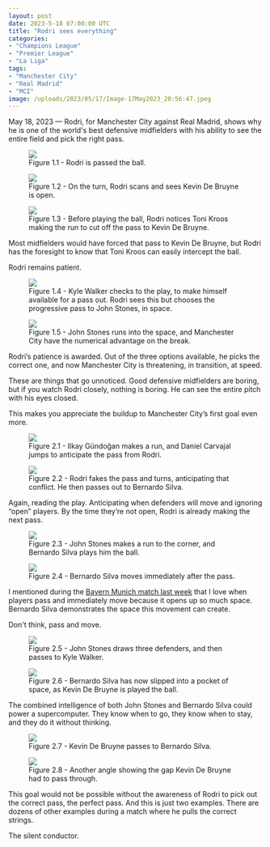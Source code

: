 ```yaml
---
layout: post
date: 2023-5-18 07:00:00 UTC
title: "Rodri sees everything"
categories:
- "Champions League"
- "Premier League"
- "La Liga"
tags: 
- "Manchester City"
- "Real Madrid"
- "MCI"
image: /uploads/2023/05/17/Image-17May2023_20:56:47.jpeg
---
```


May 18, 2023 — Rodri, for Manchester City against Real Madrid, shows why he is one of the world's best defensive midfielders with his ability to see the entire field and pick the right pass.

<!---more--->

<figure>
    <img src="https://tacticsjournal.com/uploads/2023/05/17/Image-17May2023_20:56:01.jpeg">
    <figcaption>Figure 1.1 - Rodri is passed the ball.</figcaption>
</figure>

<figure>
    <img src="https://tacticsjournal.com/uploads/2023/05/17/Image-17May2023_20:56:11.jpeg">
    <figcaption>Figure 1.2 - On the turn, Rodri scans and sees Kevin De Bruyne is open.</figcaption>
</figure>

<figure>
    <img src="https://tacticsjournal.com/uploads/2023/05/17/Image-17May2023_20:56:21.jpeg">
    <figcaption>Figure 1.3 - Before playing the ball, Rodri notices Toni Kroos making the run to cut off the pass to Kevin De Bruyne.</figcaption>
</figure>

Most midfielders would have forced that pass to Kevin De Bruyne, but Rodri has the foresight to know that Toni Kroos can easily intercept the ball.

Rodri remains patient.

<figure>
    <img src="https://tacticsjournal.com/uploads/2023/05/17/Image-17May2023_20:56:47.jpeg">
    <figcaption>Figure 1.4 - Kyle Walker checks to the play, to make himself available for a pass out. Rodri sees this but chooses the progressive pass to John Stones, in space.</figcaption>
</figure>

<figure>
    <img src="https://tacticsjournal.com/uploads/2023/05/17/Image-17May2023_20:56:57.jpeg">
    <figcaption>Figure 1.5 - John Stones runs into the space, and Manchester City have the numerical advantage on the break.</figcaption>
</figure>

Rodri’s patience is awarded. Out of the three options available, he picks the correct one, and now Manchester City is threatening, in transition, at speed.

These are things that go unnoticed. Good defensive midfielders are boring, but if you watch Rodri closely, nothing is boring. He can see the entire pitch with his eyes closed. 

This makes you appreciate the buildup to Manchester City’s first goal even more.

<figure>
    <img src="https://tacticsjournal.com/uploads/2023/05/17/Image-17May2023_20:34:26.jpeg">
    <figcaption>Figure 2.1 - Ilkay Gündoğan makes a run, and Daniel Carvajal jumps to anticipate the pass from Rodri.</figcaption>
</figure>

<figure>
    <img src="https://tacticsjournal.com/uploads/2023/05/17/Image-17May2023_20:34:49.jpeg">
    <figcaption>Figure 2.2 - Rodri fakes the pass and turns, anticipating that conflict. He then passes out to Bernardo Silva.</figcaption>
</figure>

Again, reading the play. Anticipating when defenders will move and ignoring “open” players. By the time they’re not open, Rodri is already making the next pass.

<figure>
    <img src="https://tacticsjournal.com/uploads/2023/05/17/Image-17May2023_21:13:30.jpeg">
    <figcaption>Figure 2.3 - John Stones makes a run to the corner, and Bernardo Silva plays him the ball.</figcaption>
</figure>


<figure>
    <img src="https://tacticsjournal.com/uploads/2023/05/17/Image-17May2023_20:35:15.jpeg">
    <figcaption>Figure 2.4 - Bernardo Silva moves immediately after the pass.</figcaption>
</figure>

I mentioned during the [Bayern Munich match last week](https://tacticsjournal.com/Low-Viscosity-Bayern-Munich/) that I love when players pass and immediately move because it opens up so much space. Bernardo Silva demonstrates the space this movement can create. 

Don't think, pass and move.

<figure>
    <img src="https://tacticsjournal.com/uploads/2023/05/17/Image-17May2023_20:35:36.jpeg">
    <figcaption>Figure 2.5 - John Stones draws three defenders, and then passes to Kyle Walker.</figcaption>
</figure>

<figure>
    <img src="https://tacticsjournal.com/uploads/2023/05/17/Image-17May2023_20:35:56.jpeg">
    <figcaption>Figure 2.6 - Bernardo Silva has now slipped into a pocket of space, as Kevin De Bruyne is played the ball.</figcaption>
</figure>

The combined intelligence of both John Stones and Bernardo Silva could power a supercomputer. They know when to go, they know when to stay, and they do it without thinking. 

<figure>
    <img src="https://tacticsjournal.com/uploads/2023/05/17/Image-17May2023_20:36:13.jpeg">
    <figcaption>Figure 2.7 - Kevin De Bruyne passes to Bernardo Silva.</figcaption>
</figure>

<figure>
    <img src="https://tacticsjournal.com/uploads/2023/05/17/Image-17May2023_20:36:24.jpeg">
    <figcaption>Figure 2.8 - Another angle showing the gap Kevin De Bruyne had to pass through.</figcaption>
</figure>

This goal would not be possible without the awareness of Rodri to pick out the correct pass, the perfect pass. And this is just two examples. There are dozens of other examples during a match where he pulls the correct strings.

The silent conductor. 
